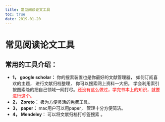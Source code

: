 ```yaml
---
title: 常见阅读论文工具
toc: true
date: 2019-01-20
---
```



# 常见阅读论文工具

## 常用的工具介绍：



- **1，  google scholar：**  你的搜索装置也是你最好的文献管理器， 如何订阅喜欢的主题， 进行文献归档整理， 你可以搜索网上资料一大把。 学会利用索引按图索隐的把自己领域一网打尽。<span style="color:red;">还没有这么做过，学完书本上的知识，就要进行这个。</span>
- **2，  Zoreto：** 极为方便灵活的免费工具。
- **3，  paper：** mac用户可以用paper， 管理十分方便简洁。
- **4，  Mendeley**： 可以将文献归档打标签搜索 。

